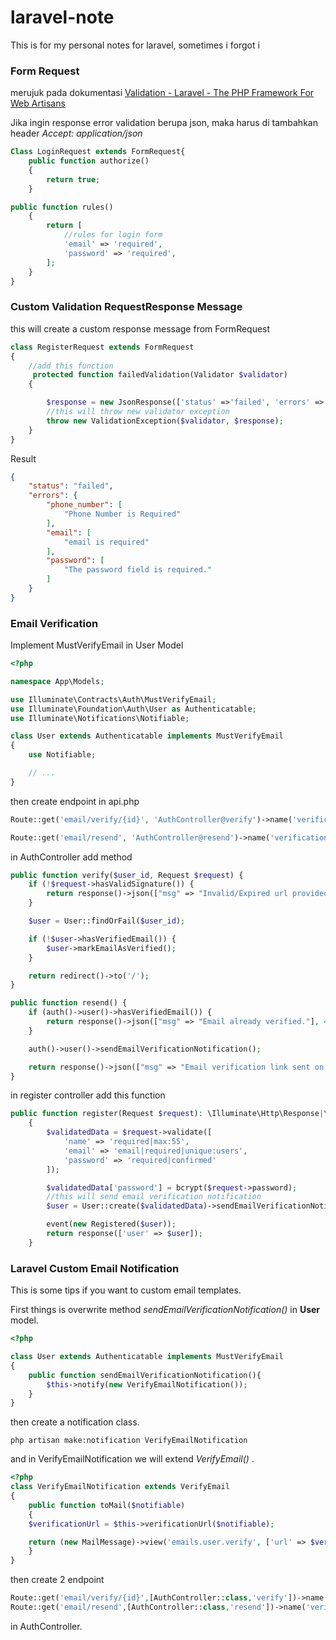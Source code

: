 # laravel-note

This is for my personal notes for laravel, sometimes i forgot i

### Form Request

merujuk pada dokumentasi [Validation - Laravel - The PHP Framework For Web Artisans](https://laravel.com/docs/9.x/validation#form-request-validation)

Jika ingin response error validation berupa json, maka harus di tambahkan header *Accept: application/json*

```php
Class LoginRequest extends FormRequest{
    public function authorize()
    {
        return true;
    }

public function rules()
    {
        return [
            //rules for login form
            'email' => 'required',
            'password' => 'required',
        ];
    }  
}
```

### **Custom Validation RequestResponse Message**

this will create a custom response message from FormRequest

```php
class RegisterRequest extends FormRequest
{
    //add this function
     protected function failedValidation(Validator $validator)
    {

        $response = new JsonResponse(['status' =>'failed', 'errors' => $validator->errors()], 200);
        //this will throw new validator exception
        throw new ValidationException($validator, $response);
    }
}
```

Result

```json
{
    "status": "failed",
    "errors": {
        "phone_number": [
            "Phone Number is Required"
        ],
        "email": [
            "email is required"
        ],
        "password": [
            "The password field is required."
        ]
    }
}
```

### **Email Verification**

Implement MustVerifyEmail in User Model

```php
<?php

namespace App\Models;

use Illuminate\Contracts\Auth\MustVerifyEmail;
use Illuminate\Foundation\Auth\User as Authenticatable;
use Illuminate\Notifications\Notifiable;

class User extends Authenticatable implements MustVerifyEmail
{
    use Notifiable;

    // ...
}
```

then create endpoint in api.php

```php
Route::get('email/verify/{id}', 'AuthController@verify')->name('verification.verify'); // Make sure to keep this as your route name

Route::get('email/resend', 'AuthController@resend')->name('verification.resend');
```

in AuthController add method

```php
public function verify($user_id, Request $request) {
    if (!$request->hasValidSignature()) {
        return response()->json(["msg" => "Invalid/Expired url provided."], 401);
    }

    $user = User::findOrFail($user_id);

    if (!$user->hasVerifiedEmail()) {
        $user->markEmailAsVerified();
    }

    return redirect()->to('/');
}

public function resend() {
    if (auth()->user()->hasVerifiedEmail()) {
        return response()->json(["msg" => "Email already verified."], 400);
    }

    auth()->user()->sendEmailVerificationNotification();

    return response()->json(["msg" => "Email verification link sent on your email id"]);
}
```

in register controller add this function

```php
public function register(Request $request): \Illuminate\Http\Response|\Illuminate\Contracts\Foundation\Application|\Illuminate\Contracts\Routing\ResponseFactory
    {
        $validatedData = $request->validate([
            'name' => 'required|max:55',
            'email' => 'email|required|unique:users',
            'password' => 'required|confirmed'
        ]);

        $validatedData['password'] = bcrypt($request->password);
        //this will send email verification notification
        $user = User::create($validatedData)->sendEmailVerificationNotification();

        event(new Registered($user));
        return response(['user' => $user]);
    }
```

### **Laravel Custom Email Notification**

This is some tips if you want to custom email templates.

First things is overwrite method *sendEmailVerificationNotification()* in **User** model.

```php
<?php

class User extends Authenticatable implements MustVerifyEmail 
{
    public function sendEmailVerificationNotification(){
        $this->notify(new VerifyEmailNotification());
    }
}
```

then create a notification class.

`php artisan make:notification VerifyEmailNotification` 

and in VerifyEmailNotification we will extend *VerifyEmail()* .

```php
<?php
class VerifyEmailNotification extends VerifyEmail
{
    public function toMail($notifiable)
    {
    $verificationUrl = $this->verificationUrl($notifiable);

    return (new MailMessage)->view('emails.user.verify', ['url' => $verificationUrl]);
    }
}
```

then create 2 endpoint 

```php
Route::get('email/verify/{id}',[AuthController::class,'verify'])->name('verification.verify');
Route::get('email/resend',[AuthController::class,'resend'])->name('verification.resend');
```

in AuthController.

```php

```
